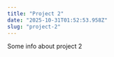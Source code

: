 ```yaml
---
title: "Project 2"
date: "2025-10-31T01:52:53.958Z"
slug: "project-2"
---
```



Some info about project 2

